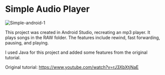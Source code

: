 # Simple Audio Player

![Simple-android-1](https://user-images.githubusercontent.com/25576089/159080242-3f2fae88-64b7-4139-9a39-0f8e83ab15da.png)

This project was created in Android Studio, recreating an mp3 player. It plays songs in the RAW folder.
The features include rewind, fast forwarding, pausing, and playing.

I used Java for this project and added some features from the original tutorial.

Original tutorial:
https://www.youtube.com/watch?v=rJ3XbXtjNaE
